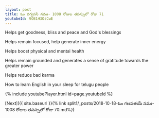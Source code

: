 ```yaml
---
layout: post
title: ఓం దిగ్వససే నమః- 1008 రోజుల తపస్సులో రోజు 71
youtubeId: 9OB1H3OsCwE
---
```

 
 
Helps get goodness, bliss and peace and God's blessings
 
Helps remain focused, help generate inner energy 
 
Helps boost physical and mental health 
 
Helps remain grounded and generates a sense of gratitude towards the greater power 
 
Helps reduce bad karma
 
How to learn English in your sleep for telugu people
 
 
 
 


{% include youtubePlayer.html id=page.youtubeId %}
 
[Next]({{ site.baseurl }}{% link split1/_posts/2018-10-18-ఓం గణపతయే నమః- 1008 రోజుల తపస్సులో రోజు 70.md%})
 
